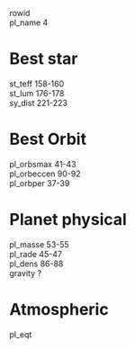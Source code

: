 rowid  
pl_name 4  
# Best star
st_teff 158-160  
st_lum 176-178  
sy_dist 221-223  
# Best Orbit  
pl_orbsmax 41-43  
pl_orbeccen 90-92  
pl_orbper 37-39  
# Planet physical  
pl_masse 53-55  
pl_rade 45-47  
pl_dens 86-88  
gravity ?
# Atmospheric  
pl_eqt  